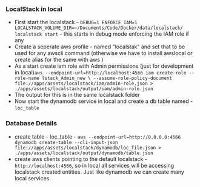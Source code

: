### **LocalStack in local**

- First start the localstack - ```DEBUG=1 ENFORCE_IAM=1 LOCALSTACK_VOLUME_DIR=~/Documents/Code/Docker/data/localstack/ localstack start``` - this starts in debug mode enforcing the IAM role if any
- Create a seperate aws profile - named "localstak"  and set that to be used for any awscli command (otherwise we have to install awslocal or create alias for the same with aws )
- As a start create iam role with Admin permissions (just for development in local)```aws --endpoint-url=http://localhost:4566 iam create-role --role-name lstack_Admin_new \
--assume-role-policy-document file://apps/assets/localstack/iam/admin-role.json > ./apps/assets/localstack/output/iam/admin-role.json``` 
- The output for this is in the same localstack folder
- Now start the dynamodb service in local and create a db table named - ```loc_table```


### **Database Details**
- create table - loc_table - ```aws --endpoint-url=http://0.0.0.0:4566 dynamodb create-table --cli-input-json file://apps/assets/localstack/dynamodb/loc_file.json > ./apps/assets/localstack/output/dynamodb/table.json```
- create aws clients pointing to the default localstack - `http://localhost:4566`, so in local all services will be accessing localstack created entities. Just like dynamodb we can create many local services
